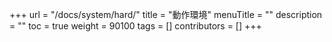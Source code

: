 +++
url = "/docs/system/hard/"
title = "動作環境"
menuTitle = ""
description = ""
toc = true
weight = 90100
tags = []
contributors = []
+++
